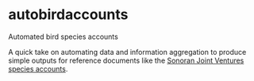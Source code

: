# autobirdaccounts
Automated bird species accounts

A quick take on automating data and information aggregation to produce simple outputs for reference documents like the [Sonoran Joint Ventures species accounts](https://sonoranjv.org/conservation-tools/species-and-habitat-accounts/).

